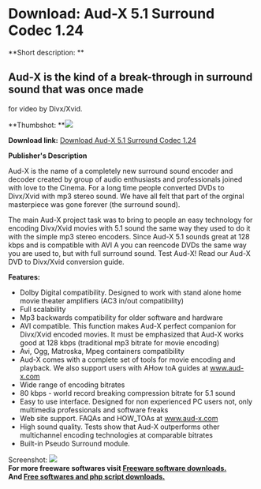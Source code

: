 # Download: Aud-X 5.1 Surround Codec 1.24

**Short description: **

## Aud-X is the kind of a break-through in surround sound that was once made
for video by Divx/Xvid.

  
**Thumbshot: **![](http://www.freewarefiles.com/screenshot/aud-x-codec_md.gif)   
  
**Download link:** [Download Aud-X 5.1 Surround Codec 1.24](http://freesoftwares.boysofts.com/Aud-X-Surround-Codec_program_17758.html)  
  

**Publisher's Description**  
  

Aud-X is the name of a completely new surround sound encoder and decoder
created by group of audio enthusiasts and professionals joined with love to
the Cinema. For a long time people converted DVDs to Divx/Xvid with mp3 stereo
sound. We have all felt that part of the orginal masterpiece was gone forever
(the surround sound).

The main Aud-X project task was to bring to people an easy technology for
encoding Divx/Xvid movies with 5.1 sound the same way they used to do it with
the simple mp3 stereo encoders. Since Aud-X 5.1 sounds great at 128 kbps and
is compatible with AVI A you can reencode DVDs the same way you are used to,
but with full surround sound. Test Aud-X! Read our Aud-X DVD to Divx/Xvid
conversion guide.

**Features:**

  * Dolby Digital compatibility. Designed to work with stand alone home movie theater amplifiers (AC3 in/out compatibility) 
  * Full scalability 
  * Mp3 backwards compatibility for older software and hardware 
  * AVI compatible. This function makes Aud-X perfect companion for Divx/Xvid encoded movies. It must be emphasized that Aud-X works good at 128 kbps (traditional mp3 bitrate for movie encoding) 
  * Avi, Ogg, Matroska, Mpeg containers compatibility 
  * Aud-X comes with a complete set of tools for movie encoding and playback. We also support users with AHow toA guides at www.aud-x.com 
  * Wide range of encoding bitrates 
  * 80 kbps - world record breaking compression bitrate for 5.1 sound 
  * Easy to use interface. Designed for non experienced PC users not, only multimedia professionals and software freaks 
  * Web site support. FAQAs and HOW_TOAs at www.aud-x.com 
  * High sound quality. Tests show that Aud-X outperforms other multichannel encoding technologies at comparable bitrates 
  * Built-in Pseudo Surround module. 

  
  
Screenshot: ![](http://www.freewarefiles.com/screenshot/aud-x-codec.gif)  
**For more freeware softwares visit [Freeware software downloads.](http://freesoftwares.boysofts.com/)**   
**And [Free softwares and php script downloads.](http://www.boysofts.com/)**

